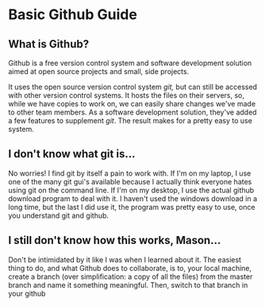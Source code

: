 # Basic Github Guide

## What is Github?

Github is a free version control system and software development solution aimed at open source projects and small,
side projects.

It uses the open source version control system *git,* but can still be accessed with other version control systems.
It hosts the files on their servers, so, while we have copies to work on, we can easily share changes we've made
to other team members.  As a software development solution, they've added a few features to supplement *git*.  The
result makes for a pretty easy to use system.

## I don't know what git is...

No worries!  I find git by itself a pain to work with.  If I'm on my laptop, I use one of the many git gui's available
because I actually think everyone hates using git on the command line.  If I'm on my desktop, I use the actual github
download program to deal with it.  I haven't used the windows download in a long time, but the last I did use it, the
program was pretty easy to use, once you understand git and github.

## I still don't know how this works, Mason...

Don't be intimidated by it like I was when I learned about it.  The easiest thing to do, and what Github does to collaborate,
is to, your local machine, create a branch (over simplification: a copy of all the files) from the master branch and name it something meaningful.  Then, switch
to that branch in your github
